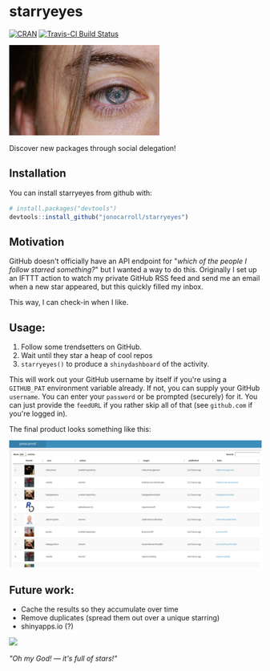 # starryeyes

[![CRAN](https://www.r-pkg.org/badges/version/starryeyes)]()
[![Travis-CI Build Status](https://travis-ci.org/jonocarroll/starryeyes.svg?branch=master)](https://travis-ci.org/jonocarroll/starryeyes)

![](./man/figures/starsinhereyes_banner.jpg)

Discover new packages through social delegation! 

## Installation

You can install starryeyes from github with:

``` r
# install.packages("devtools")
devtools::install_github("jonocarroll/starryeyes")
```

## Motivation

GitHub doesn't officially have an API endpoint for "_which of the people I follow starred something?_" but I wanted a way to do this. Originally I set up an IFTTT action to watch my private GitHub RSS feed and send me an email when a new star appeared, but this quickly filled my inbox.

This way, I can check-in when I like.


## Usage:

1. Follow some trendsetters on GitHub.
2. Wait until they star a heap of cool repos
3. `starryeyes()` to produce a `shinydashboard` of the activity.

This will work out your GitHub username by itself if you're using a `GITHUB_PAT` environment variable already. If not, you can supply your GitHub `username`. You can enter your `password` or be prompted (securely) for it. You can just provide the `feedURL` if you rather skip all of that (see `github.com` if you're logged in).

The final product looks something like this:

![](./man/figures/shinydashboard.png)

## Future work:

- Cache the results so they accumulate over time
- Remove duplicates (spread them out over a unique starring)
- shinyapps.io (?)

![](./man/figures/fullofstars.gif)

_"Oh my God! — it's full of stars!"_
